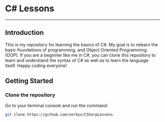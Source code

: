 # C# Lessons

---

## Introduction

This is my repository for learning the basics of C#. My goal is to relearn the basic foundations of programming, and Object Oriented Programming (OOP).
If you are a beginner like me in C#, you can clone this repository to learn and understand the syntax of C# as well as to learn the language itself.
Happy coding everyone!

## Getting Started

### Clone the repository

Go to your terminal console and run the command:
```bash
git clone https://github.com/xer4yx/CSharpLessons
```